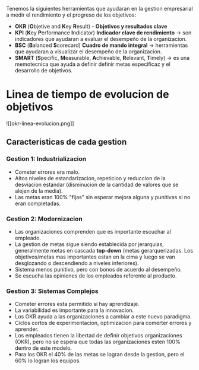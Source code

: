 Tenemos la siguientes herramientas que ayudaran en la gestion empresarial a medir el rendimiento y el progreso de los objetivos:

- **OKR** (**O**bjetive and **K**ey **R**esult) - **Objetivos y resultados clave**
- **KPI** (**K**ey **P**erformance **I**ndicator) **Indicador clave de rendimiento** -> son indicadores que ayudaran a evaluar el desempeño de la organizacion.
- **BSC** (**B**alanced **S**corecard) **Cuadro de mando integral** -> herramientas que ayudaran a visualizar el desempeño de la organizacion.
- **SMART** (**S**pecific, **M**easurable, **A**chievable, **R**elevant, **T**imely) -> es una memotecnica que ayuda a definir definir metas especificaz y el desarrollo de objetivos.

# Linea de tiempo de evolucion de objetivos

![[okr-linea-evolucion.png]]

## Caracteristicas de cada gestion

### Gestion 1: Industrializacion
- Cometer errores era malo.
- Altos niveles de estandarizacion, repeticion y reduccion de la desviacion estandar (disminucion de la cantidad de valores que se alejen de la media).
- Las metas eran 100% "fijas" sin esperar mejora alguna y punitivas si no eran completadas.

### Gestion 2: Modernizacion
- Las organizaciones comprenden que es importante escuchar al empleado.
- La gestion de metas sigue siendo establecida por jerarquias, generalmente metas en cascada **top-down** (metas gerarquerizadas. Los objetivos/metas mas importantes estan en la cima y luego se van desglozando o descendiendo a niveles inferiores).
- Sistema menos punitivo, pero con bonos de acuerdo al desempeño.
- Se escucha las opiniones de los empleados referente al producto.

### Gestion 3: Sistemas Complejos
- Cometer errores esta permitido si hay aprendizaje.
- La variabilidad es importante para la innovacion.
- Los OKR ayuda a las organizaciones a cambiar a este nuevo paradigma.
- Ciclos cortos de experimentacion, optimizacion para comerter errores y aprender.
- Los empleados tienen la libertad de definir objetivos organizaciones (OKR), pero no se espera que todas las organizaciones esten 100% dentro de este modelo.
- Para los OKR el 40% de las metas se logran desde la gestion, pero el 60% lo logran los equipos.